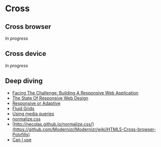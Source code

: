 # Cross

## Cross browser

*In progress*

## Cross device

*In progress*


## Deep diving

* [Facing The Challenge: Building A Responsive Web Application](http://www.smashingmagazine.com/2013/06/building-a-responsive-web-application/)
* [The State Of Responsive Web Design](http://www.smashingmagazine.com/2013/05/the-state-of-responsive-web-design/)
* [Responsive or Adaptive](https://medium.com/@gnakan/responsive-or-adaptive-edee7a2d4f08)
* [Fluid Grids](http://alistapart.com/article/fluidgrids)
* [Using media queries](https://developer.mozilla.org/en-US/docs/Web/CSS/Media_Queries/Using_media_queries)
* [normalize.css](http://necolas.github.io/normalize.css/)
* [http://necolas.github.io/normalize.css/](https://github.com/Modernizr/Modernizr/wiki/HTML5-Cross-browser-Polyfills)
* [Can I use](http://caniuse.com/)
